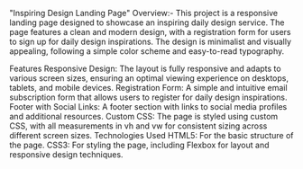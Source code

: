 "Inspiring Design Landing Page"
Overview:-
This project is a responsive landing page designed to showcase an inspiring daily design service. The page features a clean and modern design, with a registration form for users to sign up for daily design inspirations. The design is minimalist and visually appealing, following a simple color scheme and easy-to-read typography.

Features
Responsive Design: The layout is fully responsive and adapts to various screen sizes, ensuring an optimal viewing experience on desktops, tablets, and mobile devices.
Registration Form: A simple and intuitive email subscription form that allows users to register for daily design inspirations.
Footer with Social Links: A footer section with links to social media profiles and additional resources.
Custom CSS: The page is styled using custom CSS, with all measurements in vh and vw for consistent sizing across different screen sizes.
Technologies Used
HTML5: For the basic structure of the page.
CSS3: For styling the page, including Flexbox for layout and responsive design techniques.
